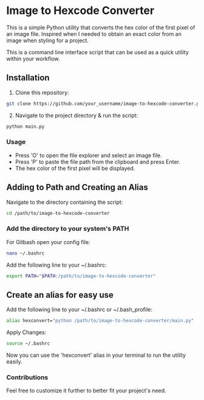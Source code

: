 # Image to Hexcode Converter

This is a simple Python utility that converts the hex color of the first pixel of an image file. Inspired when I needed to obtain an exact color from an image when styling for a project. 

This is a command line interface script that can be used as a quick utility within your workflow.

## Installation

1. Clone this repository:
```bash
git clone https://github.com/your_username/image-to-hexcode-converter.git
```
2. Navigate to the project directory & run the script:
```bash
python main.py
```

### Usage

- Press 'O' to open the file explorer and select an image file.
- Press 'P' to paste the file path from the clipboard and press Enter.
- The hex color of the first pixel will be displayed.

## Adding to Path and Creating an Alias

Navigate to the directory containing the script: 
```bash
cd /path/to/image-to-hexcode-converter
```
### Add the directory to your system's PATH

For Gitbash open your config file:
```bash
nano ~/.bashrc
```

Add the following line to your ~/.bashrc:
```bash
export PATH="$PATH:/path/to/image-to-hexcode-converter"
```

## Create an alias for easy use
Add the following line to your ~/.bashrc or ~/.bash_profile:
```bash
alias hexconvert="python /path/to/image-to-hexcode-converter/main.py"
```

Apply Changes:
```bash
source ~/.bashrc
```

Now you can use the 'hexconvert' alias in your terminal to run the utility easily.
### Contributions
Feel free to customize it further to better fit your project's need.
